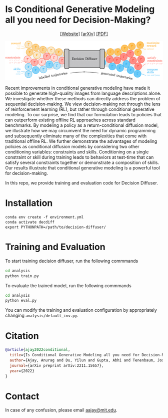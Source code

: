 # Is Conditional Generative Modeling all you need for Decision-Making? 
<div align="center">

[[Website]](https://anuragajay.github.io/decision-diffuser/)
[[arXiv]](https://arxiv.org/abs/2211.15657)
[[PDF]](https://arxiv.org/pdf/2211.15657.pdf)


![](images/teaser.png)
</div>

Recent improvements in conditional generative modeling have made it possible to generate high-quality images from language descriptions alone. We investigate whether these methods can directly address the problem of sequential decision-making. We view decision-making not through the lens of reinforcement learning (RL), but rather through conditional generative modeling. To our surprise, we find that our formulation leads to policies that can outperform existing offline RL approaches across standard benchmarks. By modeling a policy as a return-conditional diffusion model, we illustrate how we may circumvent the need for dynamic programming and subsequently eliminate many of the complexities that come with traditional offline RL. We further demonstrate the advantages of modeling policies as conditional diffusion models by considering two other conditioning variables: constraints and skills. Conditioning on a single constraint or skill during training leads to behaviors at test-time that can satisfy several constraints together or demonstrate a composition of skills. Our results illustrate that conditional generative modeling is a powerful tool for decision-making. 

In this repo, we provide training and evaluation code for Decision Diffuser.

# Installation
```
conda env create -f environment.yml
conda activate decdiff
export PYTHONPATH=/path/to/decision-diffuser/
```

# Training and Evaluation
To start training decision diffuser, run the following commmands

```bash
cd analysis
python train.py
```

To evaluate the trained model, run the following commmands
```bash
cd analysis
python eval.py
```

You can modify the training and evaluation configuration by appropriately changing `analysis/default_inv.py`.

# Citation

```bibtex
@article{ajay2022conditional,
  title={Is Conditional Generative Modeling all you need for Decision-Making?},
  author={Ajay, Anurag and Du, Yilun and Gupta, Abhi and Tenenbaum, Joshua and Jaakkola, Tommi and Agrawal, Pulkit},
  journal={arXiv preprint arXiv:2211.15657},
  year={2022}
}
```
# Contact

In case of any confusion, please email aajay@mit.edu.